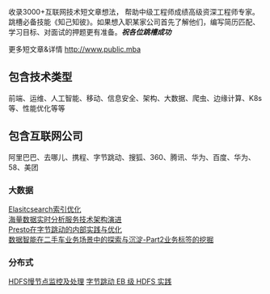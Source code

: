 收录3000+互联网技术短文章想法，
帮助中级工程师成绩高级资深工程师专家。
跳槽必备技能《知己知彼》。如果想入职某家公司首先了解他们，编写简历匹配、学习目标、对面试的押题更有准备。__*祝各位跳槽成功*__

更多短文章&详情 http://www.public.mba

## 包含技术类型
前端、运维、人工智能、移动、信息安全、架构、大数据、爬虫、边缘计算、K8s等、性能优化等等
## 包含互联网公司
阿里巴巴、去哪儿、携程、字节跳动、搜狐、360、腾讯、华为、百度、华为、58、美团

### 大数据
[Elasitcsearch索引优化](http://public.mba/#/technology?id=f1b562e725ea157eb5fb05384736dd36)<br />
[​海量数据实时分析服务技术架构演进](http://public.mba/#/technology?id=c0247fe95dcb7e6eec362a930f827531)<br />
[Presto在字节跳动的内部实践与优化](http://public.mba/#/technology?id=4bd62529ef9ae8cbf5d6ff200cbfe5c8)<br />
[数据智能在二手车业务场景中的探索与沉淀-Part2业务标签的挖掘](http://public.mba/#/technology?id=eeb5686b666075c1d800d9d1b9490bcc)<br />

### 分布式
[HDFS慢节点监控及处理](http://public.mba/#/technology?id=8bec7756a9c191ea37684bdfe0686144)
[字节跳动 EB 级 HDFS 实践](http://public.mba/#/technology?id=a2f270ee2461f20f46717f5487b40407)